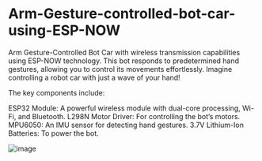 # Arm-Gesture-controlled-bot-car-using-ESP-NOW
Arm Gesture-Controlled Bot Car with wireless transmission capabilities using ESP-NOW technology. This bot responds to predetermined hand gestures, allowing you to control its movements effortlessly. Imagine controlling a robot car with just a wave of your hand! 

The key components include:

ESP32 Module: A powerful wireless module with dual-core processing, Wi-Fi, and Bluetooth.
L298N Motor Driver: For controlling the bot’s motors.
MPU6050: An IMU sensor for detecting hand gestures.
3.7V Lithium-Ion Batteries: To power the bot.

![image](https://github.com/pratz222/Arm-Gesture-controlled-bot-car-using-ESP-NOW/assets/53640877/a341eeab-e155-4ad1-b70d-c6707b46210d)
